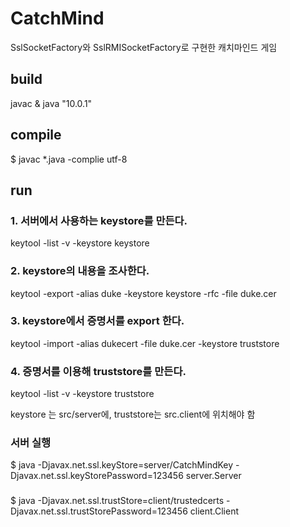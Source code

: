 # CatchMind

SslSocketFactory와 SslRMISocketFactory로 구현한 캐치마인드 게임

## build

javac & java "10.0.1"

## compile
$ javac *.java -complie utf-8

## run

### 1. 서버에서 사용하는 keystore를 만든다.

keytool -list -v -keystore keystore

### 2.  keystore의 내용을 조사한다.

keytool -export -alias duke -keystore keystore -rfc -file duke.cer

### 3. keystore에서 증명서를 export 한다.

keytool -import -alias dukecert -file duke.cer -keystore truststore

### 4. 증명서를 이용해 truststore를 만든다.

keytool -list -v -keystore truststore

keystore 는 src/server에, truststore는 src.client에 위치해야 함


### 서버 실행
$ java -Djavax.net.ssl.keyStore=server/CatchMindKey -Djavax.net.ssl.keyStorePassword=123456 server.Server

### 
$ java -Djavax.net.ssl.trustStore=client/trustedcerts -Djavax.net.ssl.trustStorePassword=123456 client.Client
